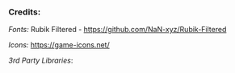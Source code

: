 ### Credits:

_Fonts:_
Rubik Filtered - https://github.com/NaN-xyz/Rubik-Filtered

_Icons:_
https://game-icons.net/

_3rd Party Libraries_:
